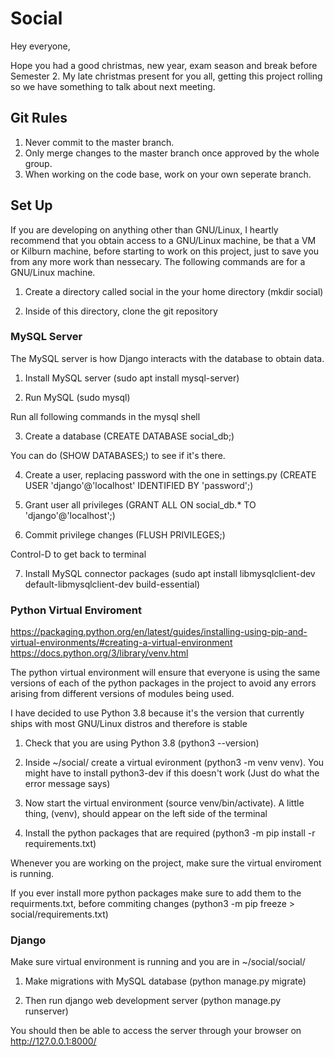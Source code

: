 # Social

Hey everyone,

Hope you had a good christmas, new year, exam season and break before Semester 2. My late christmas present for you all, getting this project rolling so we have something to talk about next meeting.

## Git Rules

1. Never commit to the master branch.
2. Only merge changes to the master branch once approved by the whole group.
2. When working on the code base, work on your own seperate branch.

## Set Up

If you are developing on anything other than GNU/Linux, I heartly recommend that you obtain access to a GNU/Linux machine, be that a VM or Kilburn machine, before starting to work on this project, just to save you from any more work than nessecary. The following commands are for a GNU/Linux machine.

1. Create a directory called social in the your home directory (mkdir social)

2. Inside of this directory, clone the git repository

### MySQL Server

The MySQL server is how Django interacts with the database to obtain data.

1. Install MySQL server (sudo apt install mysql-server)

2. Run MySQL (sudo mysql)

Run all following commands in the mysql shell

3. Create a database (CREATE DATABASE social_db;)

You can do (SHOW DATABASES;) to see if it's there.

4. Create a user, replacing password with the one in settings.py (CREATE USER 'django'@'localhost' IDENTIFIED BY 'password';)

5. Grant user all privileges (GRANT ALL ON social_db.* TO 'django'@'localhost';)

6. Commit privilege changes (FLUSH PRIVILEGES;)

Control-D to get back to terminal

7. Install MySQL connector packages (sudo apt install libmysqlclient-dev default-libmysqlclient-dev build-essential)

### Python Virtual Enviroment

https://packaging.python.org/en/latest/guides/installing-using-pip-and-virtual-environments/#creating-a-virtual-environment
https://docs.python.org/3/library/venv.html

The python virtual environment will ensure that everyone is using the same versions of each of the python packages in the project to avoid any errors arising from different versions of modules being used.

I have decided to use Python 3.8 because it's the version that currently ships with most GNU/Linux distros and therefore is stable

1. Check that you are using Python 3.8 (python3 --version)

2. Inside ~/social/ create a virtual evironment (python3 -m venv venv). You might have to install python3-dev if this doesn't work (Just do what the error message says)

3. Now start the virtual environment (source venv/bin/activate). A little thing, (venv), should appear on the left side of the terminal

4. Install the python packages that are required (python3 -m pip install -r requirements.txt)

Whenever you are working on the project, make sure the virtual enviroment is running.

If you ever install more python packages make sure to add them to the requirments.txt, before commiting changes (python3 -m pip freeze > social/requirements.txt)

### Django

Make sure virtual environment is running and you are in ~/social/social/

1. Make migrations with MySQL database (python manage.py migrate)

2. Then run django web development server (python manage.py runserver)

You should then be able to access the server through your browser on http://127.0.0.1:8000/
